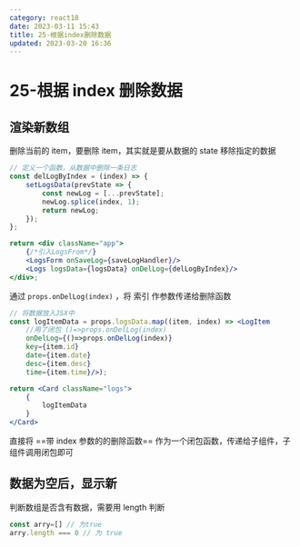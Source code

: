 ```yaml
---
category: react18
date: 2023-03-11 15:43
title: 25-根据index删除数据
updated: 2023-03-20 16:36
---
```


# 25-根据 index 删除数据

## 渲染新数组

删除当前的 item，要删除 item，其实就是要从数据的 state 移除指定的数据

```jsx
// 定义一个函数，从数据中删除一条日志
const delLogByIndex = (index) => {
    setLogsData(prevState => {
        const newLog = [...prevState];
        newLog.splice(index, 1);
        return newLog;
    });
};

return <div className="app">
    {/*引入LogsFrom*/}
    <LogsForm onSaveLog={saveLogHandler}/>
    <Logs logsData={logsData} onDelLog={delLogByIndex}/>
</div>;
```

通过 `props.onDelLog(index)` ，将 索引 作参数传递给删除函数

```jsx
// 将数据放入JSX中
const logItemData = props.logsData.map((item, index) => <LogItem
    //用了闭包 ()=>props.onDelLog(index)
    onDelLog={()=>props.onDelLog(index)}
    key={item.id}
    date={item.date}
    desc={item.desc}
    time={item.time}/>);

return <Card className="logs">
    {
        logItemData
    }
</Card>
```

直接将 ==带 index 参数的的删除函数== 作为一个闭包函数，传递给子组件，子组件调用闭包即可

## 数据为空后，显示新

判断数组是否含有数据，需要用 length 判断

```js
const arry=[] // 为true
arry.length === 0 // 为 true
```